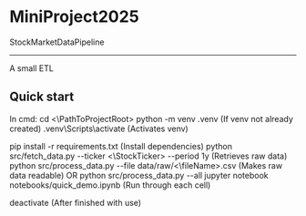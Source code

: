 # MiniProject2025
StockMarketDataPipeline

---
A small ETL

## Quick start
In cmd:
cd <\PathToProjectRoot>
python -m venv .venv (If venv not already created)
.venv\Scripts\activate (Activates venv)

pip install -r requirements.txt (Install dependencies)
python src/fetch_data.py --ticker <\StockTicker> --period 1y (Retrieves raw data)
python src/process_data.py --file data/raw/<\fileName>.csv (Makes raw data readable)
OR python src/process_data.py --all 
jupyter notebook notebooks/quick_demo.ipynb (Run through each cell)

deactivate (After finished with use)